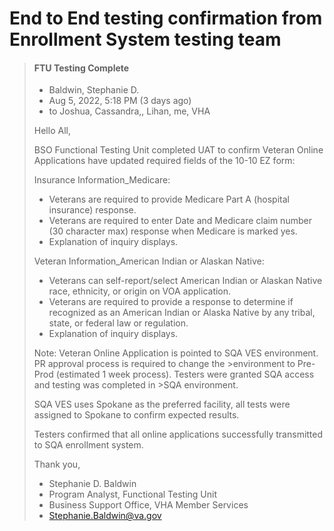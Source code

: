 # End to End testing confirmation from Enrollment System testing team

>#### FTU Testing Complete
>
>- Baldwin, Stephanie D.
>- Aug 5, 2022, 5:18 PM (3 days ago)
>- to Joshua, Cassandra,, Lihan, me, VHA
>
>Hello All,
>
>BSO Functional Testing Unit completed UAT to confirm Veteran Online Applications have updated required fields of the 10-10 EZ form:
>
>Insurance Information_Medicare:
>- Veterans are required to provide Medicare Part A (hospital insurance) response.
>- Veterans are required to enter Date and Medicare claim number (30 character max) response when Medicare is marked yes.
>- Explanation of inquiry displays.
>
>Veteran Information_American Indian or Alaskan Native:
>- Veterans can self-report/select American Indian or Alaskan Native race, ethnicity, or origin on VOA application.
>- Veterans are required to provide a response to determine if recognized as an American Indian or Alaska Native by any tribal, state, or federal law or regulation.
>- Explanation of inquiry displays.
>
>Note: Veteran Online Application is pointed to SQA VES environment.  PR approval process is required to change the >environment to Pre-Prod (estimated 1 week process).  Testers were granted SQA access and testing was completed in >SQA environment. 
>
>SQA VES uses Spokane as the preferred facility, all tests were assigned to Spokane to confirm expected results.
>
>Testers confirmed that all online applications successfully transmitted to SQA enrollment system.
>
>Thank you,
>- Stephanie D. Baldwin
>- Program Analyst, Functional Testing Unit
>- Business Support Office, VHA Member Services
>- Stephanie.Baldwin@va.gov
